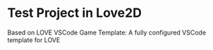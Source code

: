 # Test Project in Love2D
Based on LOVE VSCode Game Template: A fully configured VSCode template for LOVE
